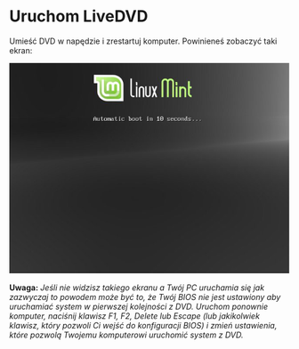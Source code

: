# Uruchom LiveDVD
Umieść DVD w napędzie i zrestartuj komputer. Powinieneś zobaczyć taki ekran:

![](../images/mint17-boot.png)

**Uwaga:** *Jeśli nie widzisz takiego ekranu a Twój PC uruchamia się jak zazwyczaj to powodem może być to, że Twój BIOS nie jest ustawiony aby uruchamiać system w pierwszej kolejności z DVD. Uruchom ponownie komputer, naciśnij klawisz F1, F2, Delete lub Escape (lub jakikolwiek klawisz, który pozwoli Ci wejść do konfiguracji BIOS) i zmień  ustawienia, które pozwolą Twojemu komputerowi uruchomić system z DVD.*
